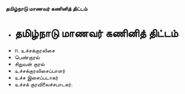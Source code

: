 **தமிழ்நாடு மாணவர் கணினித் திட்டம்**
- # தமிழ்நாடு மாணவர் கணினித் திட்டம்
- n. உச்சக்குரலிசை
- பெண்குரல்
- சிறுவன் குரல்
- உச்சக்குரலிசைப்பாளர்
- உச்ச இசைப்படாகர்
- உச்சக் குரவிலைச்சபாடகர்.


